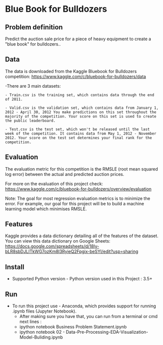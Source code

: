 <h1>Blue Book for Bulldozers</h1>

<h2>Problem definition</h2>

Predict the auction sale price for a piece of heavy equipment to create a "blue book" for bulldozers..

<h2>Data</h2>

The data is downloaded from the Kaggle Bluebook for Bulldozers competition: https://www.kaggle.com/c/bluebook-for-bulldozers/data

  -There are 3 main datasets:

    - Train.csv is the training set, which contains data through the end of 2011.

    - Valid.csv is the validation set, which contains data from January 1, 2012 - April 30, 2012 You make predictions on this set throughout the majority of the competition. Your score on this set is used to create the public leaderboard.

    - Test.csv is the test set, which won't be released until the last week of the competition. It contains data from May 1, 2012 - November 2012. Your score on the test set determines your final rank for the competition.

<h2>Evaluation</h2>

The evaluation metric for this competition is the RMSLE (root mean squared log error) between the actual and predicted auction prices.

For more on the evaluation of this project check: https://www.kaggle.com/c/bluebook-for-bulldozers/overview/evaluation

Note: The goal for most regression evaluation metrics is to minimize the error. For example, our goal for this project will be to build a machine learning model which minimises RMSLE.

<h2>Features</h2>

Kaggle provides a data dictionary detailing all of the features of the dataset. You can view this data dictionary on Google Sheets: https://docs.google.com/spreadsheets/d/18ly-bLR8sbDJLITkWG7ozKm8l3RyieQ2Fpgix-beSYI/edit?usp=sharing

<h2>Install</h2>

  - Supported Python version - Python version used in this Project : 3.5+

<h2>Run</h2>

- To run this project use - Anaconda, which provides support for running .ipynb files (Jupyter Notebook).
  - After making sure you have that, you can run from a terminal or cmd next lines :
  - ipython notebook Business Problem Statement.ipynb 
  - ipython notebook 02 - Data-Pre-Processing-EDA-Visualization-Model-Buliding.ipynb
